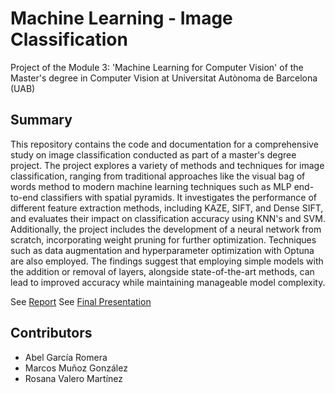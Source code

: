 # Machine Learning - Image Classification 
Project of the Module 3: 'Machine Learning for Computer Vision' of the Master's degree in Computer Vision at Universitat Autònoma de Barcelona (UAB)

## Summary
This repository contains the code and documentation for a comprehensive study on image classification conducted as part of a master's degree project. The project explores a variety of methods and techniques for image classification, ranging from traditional approaches like the visual bag of words method to modern machine learning techniques such as MLP end-to-end classifiers with spatial pyramids. It investigates the performance of different feature extraction methods, including KAZE, SIFT, and Dense SIFT, and evaluates their impact on classification accuracy using KNN's and SVM. Additionally, the project includes the development of a neural network from scratch, incorporating weight pruning for further optimization. Techniques such as data augmentation and hyperparameter optimization with Optuna are also employed. The findings suggest that employing simple models with the addition or removal of layers, alongside state-of-the-art methods, can lead to improved accuracy while maintaining manageable model complexity.

See [Report]()
See [Final Presentation]()

## Contributors
- Abel García Romera
- Marcos Muñoz González
- Rosana Valero Martínez

